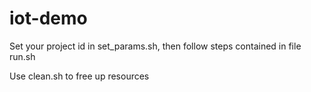 # iot-demo

Set your project id in set_params.sh, then follow steps contained in file run.sh

Use clean.sh to free up resources
